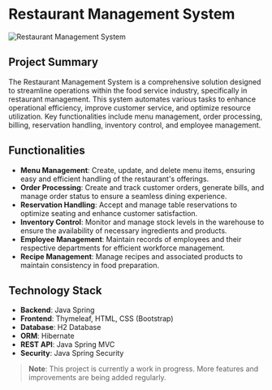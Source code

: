 # Restaurant Management System

![Restaurant Management System](images/screenshot1.png)

## Project Summary

The Restaurant Management System is a comprehensive solution designed to streamline operations within the food service industry, specifically in restaurant management. This system automates various tasks to enhance operational efficiency, improve customer service, and optimize resource utilization. Key functionalities include menu management, order processing, billing, reservation handling, inventory control, and employee management.

## Functionalities

- **Menu Management**: Create, update, and delete menu items, ensuring easy and efficient handling of the restaurant's offerings.
- **Order Processing**: Create and track customer orders, generate bills, and manage order status to ensure a seamless dining experience.
- **Reservation Handling**: Accept and manage table reservations to optimize seating and enhance customer satisfaction.
- **Inventory Control**: Monitor and manage stock levels in the warehouse to ensure the availability of necessary ingredients and products.
- **Employee Management**: Maintain records of employees and their respective departments for efficient workforce management.
- **Recipe Management**: Manage recipes and associated products to maintain consistency in food preparation.
 
## Technology Stack

- **Backend**: Java Spring
- **Frontend**: Thymeleaf, HTML, CSS (Bootstrap)
- **Database**: H2 Database
- **ORM**: Hibernate
- **REST API**: Java Spring MVC
- **Security**: Java Spring Security

> **Note**: This project is currently a work in progress. More features and improvements are being added regularly.

